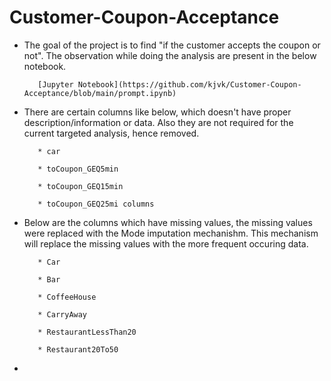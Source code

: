 # Customer-Coupon-Acceptance

* The goal of the project is to find "if the customer accepts the coupon or not". The observation while doing the analysis are present in the below notebook.

         [Jupyter Notebook](https://github.com/kjvk/Customer-Coupon-Acceptance/blob/main/prompt.ipynb)

* There are certain columns like below, which doesn't have proper description/information or data. Also they are not required for the current targeted analysis, hence removed.
  
         * car
  
         * toCoupon_GEQ5min
  
         * toCoupon_GEQ15min
  
         * toCoupon_GEQ25mi columns

* Below are the columns which have missing values, the missing values were replaced with the Mode imputation mechanishm. This mechanism will replace the missing values with the more frequent 
  occuring data.
  
         * Car
  
         * Bar
  
         * CoffeeHouse
  
         * CarryAway
  
         * RestaurantLessThan20
  
         * Restaurant20To50
  
*      

